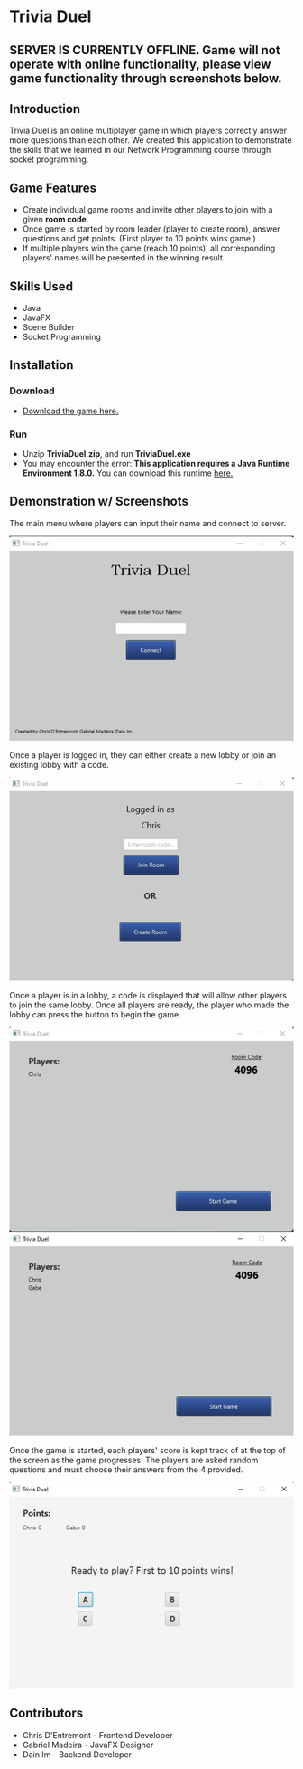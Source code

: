 # Trivia Duel
## SERVER IS CURRENTLY OFFLINE. Game will not operate with online functionality, please view game functionality through screenshots below.
## Introduction
Trivia Duel is an online multiplayer game in which players correctly answer more questions than each other. We created this application to demonstrate the skills that we learned in our Network Programming course through socket programming.

## Game Features
- Create individual game rooms and invite other players to join with a given **room code**.
- Once game is started by room leader (player to create room), answer questions and get points. (First player to 10 points wins game.)
- If multiple players win the game (reach 10 points), all corresponding players' names will be presented in the winning result.

## Skills Used
- Java
- JavaFX
- Scene Builder
- Socket Programming

## Installation
### Download
- [Download the game here.](https://drive.google.com/file/d/14Q7-iGnI1CgHdzD6mYbYxQhUGjpWvG85/view?usp=sharing)
### Run
- Unzip **TriviaDuel.zip**, and run **TriviaDuel.exe**
- You may encounter the error: **This application requires a Java Runtime Environment 1.8.0.** You can download this runtime [here.](https://www.oracle.com/java/technologies/javase-jre8-downloads.html)

## Demonstration w/ Screenshots
The main menu where players can input their name and connect to server.

![main menu screenshot](mainmenu.jpg)

Once a player is logged in, they can either create a new lobby or join an existing lobby with a code.

![logged in menu screenshot](loggedin.jpg)


Once a player is in a lobby, a code is displayed that will allow other players to join the same lobby. Once all players are ready, the player who made the lobby can press the button to begin the game.

![lobby 1 screenshot](lobby1.jpg)
![lobby 2 screenshot](lobby2.jpg)


Once the game is started, each players' score is kept track of at the top of the screen as the game progresses. The players are asked random questions and must choose their answers from the 4 provided.

![game screenshot](game.jpg)


## Contributors
- Chris D'Entremont - Frontend Developer
- Gabriel Madeira - JavaFX Designer
- Dain Im - Backend Developer
